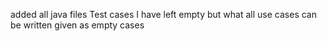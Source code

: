 added all java files
Test cases I have left empty but what all use cases can be written given as empty cases
